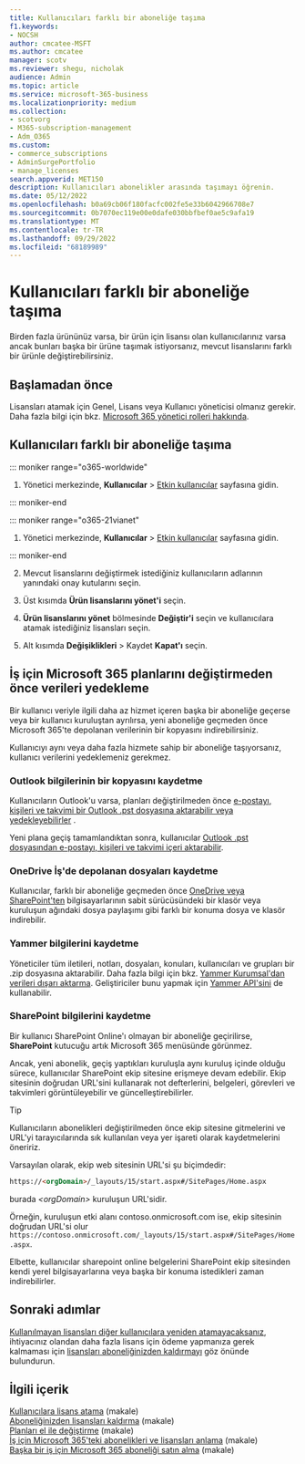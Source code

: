 ```yaml
---
title: Kullanıcıları farklı bir aboneliğe taşıma
f1.keywords:
- NOCSH
author: cmcatee-MSFT
ms.author: cmcatee
manager: scotv
ms.reviewer: shegu, nicholak
audience: Admin
ms.topic: article
ms.service: microsoft-365-business
ms.localizationpriority: medium
ms.collection:
- scotvorg
- M365-subscription-management
- Adm_O365
ms.custom:
- commerce_subscriptions
- AdminSurgePortfolio
- manage_licenses
search.appverid: MET150
description: Kullanıcıları abonelikler arasında taşımayı öğrenin.
ms.date: 05/12/2022
ms.openlocfilehash: b0a69cb06f180facfc002fe5e33b6042966708e7
ms.sourcegitcommit: 0b7070ec119e00e0dafe030bbfbef0ae5c9afa19
ms.translationtype: MT
ms.contentlocale: tr-TR
ms.lasthandoff: 09/29/2022
ms.locfileid: "68189989"
---
```

# <a name="move-users-to-a-different-subscription"></a>Kullanıcıları farklı bir aboneliğe taşıma

Birden fazla ürününüz varsa, bir ürün için lisansı olan kullanıcılarınız varsa ancak bunları başka bir ürüne taşımak istiyorsanız, mevcut lisanslarını farklı bir ürünle değiştirebilirsiniz.

## <a name="before-you-begin"></a>Başlamadan önce

Lisansları atamak için Genel, Lisans veya Kullanıcı yöneticisi olmanız gerekir. Daha fazla bilgi için bkz. [Microsoft 365 yönetici rolleri hakkında](../../admin/add-users/about-admin-roles.md).

## <a name="move-users-to-a-different-subscription"></a>Kullanıcıları farklı bir aboneliğe taşıma

::: moniker range="o365-worldwide"

1. Yönetici merkezinde, **Kullanıcılar** \> <a href="https://go.microsoft.com/fwlink/p/?linkid=834822" target="_blank">Etkin kullanıcılar</a> sayfasına gidin.

::: moniker-end

::: moniker range="o365-21vianet"

 1. Yönetici merkezinde, **Kullanıcılar** \> <a href="https://go.microsoft.com/fwlink/p/?linkid=850628" target="_blank">Etkin kullanıcılar</a> sayfasına gidin.

::: moniker-end

2. Mevcut lisanslarını değiştirmek istediğiniz kullanıcıların adlarının yanındaki onay kutularını seçin.

3. Üst kısımda **Ürün lisanslarını yönet'i** seçin.

4. **Ürün lisanslarını yönet** bölmesinde **Değiştir'i** seçin ve kullanıcılara atamak istediğiniz lisansları seçin.

5. Alt kısımda **Değişiklikleri** \> Kaydet **Kapat'ı** seçin.

## <a name="back-up-data-before-switching-microsoft-365-for-business-plans"></a>İş için Microsoft 365 planlarını değiştirmeden önce verileri yedekleme

Bir kullanıcı veriyle ilgili daha az hizmet içeren başka bir aboneliğe geçerse veya bir kullanıcı kuruluştan ayrılırsa, yeni aboneliğe geçmeden önce Microsoft 365'te depolanan verilerinin bir kopyasını indirebilirsiniz.

Kullanıcıyı aynı veya daha fazla hizmete sahip bir aboneliğe taşıyorsanız, kullanıcı verilerini yedeklemeniz gerekmez.
  
### <a name="save-a-copy-of-outlook-information"></a>Outlook bilgilerinin bir kopyasını kaydetme

Kullanıcıların Outlook'u varsa, planları değiştirilmeden önce [e-postayı, kişileri ve takvimi bir Outlook .pst dosyasına aktarabilir veya yedekleyebilirler](https://support.microsoft.com/office/14252b52-3075-4e9b-be4e-ff9ef1068f91) .
  
Yeni plana geçiş tamamlandıktan sonra, kullanıcılar [Outlook .pst dosyasından e-postayı, kişileri ve takvimi içeri aktarabilir](https://support.microsoft.com/office/431a8e9a-f99f-4d5f-ae48-ded54b3440ac).
  
### <a name="save-files-stored-in-onedrive-for-business"></a>OneDrive İş'de depolanan dosyaları kaydetme

Kullanıcılar, farklı bir aboneliğe geçmeden önce [OneDrive veya SharePoint'ten](https://support.microsoft.com/office/5c7397b7-19c7-4893-84fe-d02e8fa5df05) bilgisayarlarının sabit sürücüsündeki bir klasör veya kuruluşun ağındaki dosya paylaşımı gibi farklı bir konuma dosya ve klasör indirebilir.
  
### <a name="save-yammer-information"></a>Yammer bilgilerini kaydetme

Yöneticiler tüm iletileri, notları, dosyaları, konuları, kullanıcıları ve grupları bir .zip dosyasına aktarabilir. Daha fazla bilgi için bkz. [Yammer Kurumsal'dan verileri dışarı aktarma](/yammer/manage-security-and-compliance/export-yammer-enterprise-data). Geliştiriciler bunu yapmak için [Yammer API'sini](https://go.microsoft.com/fwlink/p/?linkid=842495) de kullanabilir.
  
### <a name="how-to-save-sharepoint-information"></a>SharePoint bilgilerini kaydetme

Bir kullanıcı SharePoint Online'ı olmayan bir aboneliğe geçirilirse, **SharePoint** kutucuğu artık Microsoft 365 menüsünde görünmez.
  
Ancak, yeni abonelik, geçiş yaptıkları kuruluşla aynı kuruluş içinde olduğu sürece, kullanıcılar SharePoint ekip sitesine erişmeye devam edebilir. Ekip sitesinin doğrudan URL'sini kullanarak not defterlerini, belgeleri, görevleri ve takvimleri görüntüleyebilir ve güncelleştirebilirler.
  
> [!TIP]
> Kullanıcıların abonelikleri değiştirilmeden önce ekip sitesine gitmelerini ve URL'yi tarayıcılarında sık kullanılan veya yer işareti olarak kaydetmelerini öneririz.
  
Varsayılan olarak, ekip web sitesinin URL'si şu biçimdedir:
  
```html
https://<orgDomain>/_layouts/15/start.aspx#/SitePages/Home.aspx
```

burada  _\<orgDomain\>_ kuruluşun URL'sidir.
  
Örneğin, kuruluşun etki alanı contoso.onmicrosoft.com ise, ekip sitesinin doğrudan URL'si olur `https://contoso.onmicrosoft.com/_layouts/15/start.aspx#/SitePages/Home.aspx`.
  
Elbette, kullanıcılar sharepoint online belgelerini SharePoint ekip sitesinden kendi yerel bilgisayarlarına veya başka bir konuma istedikleri zaman indirebilirler.

## <a name="next-steps"></a>Sonraki adımlar

[Kullanılmayan lisansları diğer kullanıcılara yeniden atamayacaksanız](../../managed-desktop/get-started/assign-licenses.md), ihtiyacınız olandan daha fazla lisans için ödeme yapmanıza gerek kalmaması için [lisansları aboneliğinizden kaldırmayı](../../commerce/licenses/buy-licenses.md) göz önünde bulundurun.

## <a name="related-content"></a>İlgili içerik

[Kullanıcılara lisans atama](../../admin/manage/assign-licenses-to-users.md) (makale)\
[Aboneliğinizden lisansları kaldırma](../licenses/buy-licenses.md) (makale)\
[Planları el ile değiştirme](change-plans-manually.md) (makale)\
[İş için Microsoft 365'teki abonelikleri ve lisansları anlama](../licenses/subscriptions-and-licenses.md) (makale)\
[Başka bir iş için Microsoft 365 aboneliği satın alma](../try-or-buy-microsoft-365.md) (makale)
